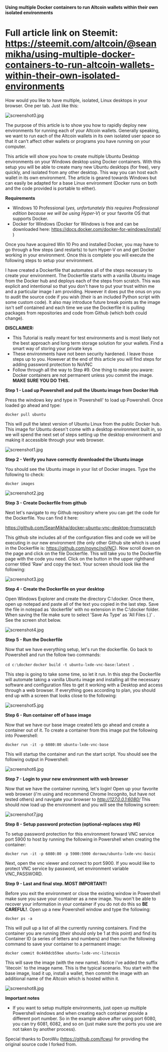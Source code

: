 **Using multiple Docker containers to run Altcoin wallets within their own isolated environments**

Full article link on Steemit: https://steemit.com/altcoin/@seanmikha/using-multiple-docker-containers-to-run-altcoin-wallets-within-their-own-isolated-environments
=========================

How would you like to have multiple, isolated, Linux desktops in your browser. One per tab. Just like this:

![screenshot0.jpg](https://steemitimages.com/DQmPjRip6HJxFGzuqJZvXugmfGCBC9yXqt3svzVMVa4Gqmq/screenshot0.jpg)

The purpose of this article is to show you how to rapidly deploy new environments for running each of your Altcoin wallets. Generally speaking, we want to run each of the Altcoin wallets in its own isolated user space so that it can't affect other wallets or programs you have running on your computer.

This article will show you how to create multiple Ubuntu Desktop environments on your Windows desktop using Docker containers. With this setup you will be able to create many new Ubuntu desktops (for free), very quickly, and isolated from any other desktop. This way you can host each wallet in its own environment. The article is geared towards Windows but can easily be adapted for a base Linux environment (Docker runs on both and the code provided is portable to either).

**Requirements**
* Windows 10 Professional (*yes, unfortunately this requires Professional edition because we will be using Hyper-V*) or your favorite OS that supports Docker.
* Docker for Windows (Docker for Windows is free and can be downloaded here: https://docs.docker.com/docker-for-windows/install/ )

Once you have acquired Win 10 Pro and installed Docker, you may have to go through a few steps (and restarts) to turn Hyper-V on and get Docker working in your environment. Once this is complete you will execute the following steps to setup your environment. 

I have created a Dockerfile that automates all of the steps necessary to create your environment. The Dockerfile starts with a vanilla Ubuntu image from the Docker hub and deploys each of the steps from scratch. This was explicit and intentional so that you don't have to put your trust within me and a particular image I am providing. However it does put the onus on you to audit the source code if you wish (their is an included Python script with some custom code). It also may introduce future break points as the image isn't self contained and each time we use the Dockerfile it is pulling packages from repositories and code from Github (which both could change).

**DISCLAIMER:**

* This Tutorial is really meant for test environments and is most likely not the best approach and long term storage solution for your wallets. Find a smart way of storing your private keys
* These environments have not been security hardened. I leave those steps up to you. However at the end of this article you will find steps for adding password protection to NoVNC
* Follow through all the way to Step #9. One thing to make you aware: Docker containers are not permanent unless you commit the image. **MAKE SURE YOU DO THIS.**


**Step 1 - Load up Powershell and pull the Ubuntu image from Docker Hub**

Press the windows key and type in 'Powershell' to load up Powershell. Once loaded go ahead and type:

`docker pull ubuntu`

This will pull the latest version of Ubuntu Linux from the public Docker hub. This image for Ubuntu doesn't come with a desktop environment built in, so we will spend the next set of steps setting up the desktop environment and making it accessible through your web browser.

![screenshot1.jpg](https://steemitimages.com/DQmcbScBWxcahYyXvQj3npESpjp5C4NRQGN6JsybveDhudV/screenshot1.jpg)


**Step 2 - Verify you have correctly downloaded the Ubuntu image**

You should see the Ubuntu image in your list of Docker images. Type the following to check:

`docker images`

![screenshot2.jpg](https://steemitimages.com/DQmXVLWY6cHrZWNALPJCeys6n67BWgPYnHxWdxxKW6MtAYb/screenshot2.jpg)


**Step 3 - Create Dockerfile from github**

Next let's navigate to my Github repository where you can get the code for the Dockerfile. You can find it here:

https://github.com/SeanMikha/docker-ubuntu-vnc-desktop-fromscratch

This github site includes all of the configuration files and code we will be executing in our new environment (the only other Github site which is used in the Dockerfile is: https://github.com/novnc/noVNC). Now scroll down on the page and click on the file Dockerfile. This will take you to the Dockerfile page with the code you need. Click on the button in the upper righthand corner titled 'Raw' and copy the text. Your screen should look like the following:

![screenshot3.jpg](https://steemitimages.com/DQmdy484ZUkg4KUeW4EKhXpgzDiytNxKeA3TDJLEAhByYVF/screenshot3.jpg)


**Step 4 - Create the Dockerfile on your desktop**

Open Windows Explorer and create the directory C:\docker. Once there, open up notepad and paste all of the text you copied in the last step. Save the file in notepad as 'dockerfile' with no extension in the C:\docker folder.  When saving the file make sure to select 'Save As Type' as 'All Files (*.*)' . See the screen shot below.

![screenshot4.jpg](https://steemitimages.com/DQmcQmmgAfYfnXNnAyhfwvxDoPD58VA9MV6sgf1eV8fmmYH/screenshot4.jpg)


**Step 5 - Run the Dockerfile**

Now that we have everything setup, let's run the dockerfile. Go back to Powershell and run the follow two commands:

`cd c:\docker`
`docker build -t ubuntu-lxde-vnc-base:latest .`

This step is going to take some time, so let it run. In this step the Dockerfile will automate taking a vanilla Ubuntu image and installing all the necessary software and configuration files to get it working with a Desktop and access through a web browser. If everything goes according to plan, you should end up with a screen that looks close to the following:

![screenshot5.jpg](https://steemitimages.com/DQmbtZsw4K3zSdAWiy8THY9Mkn7RbmXdQg6pGxHbk2Njg5m/screenshot5.jpg)


**Step 6 - Run container off of base image**

Now that we have our base image created lets go ahead and create a container out of it. To create a container from this image put the following into Powershell:

`docker run -it -p 6080:80 ubuntu-lxde-vnc-base`

This will startup the container and run the start script. You should see the following output in Powershell:

![screenshot6.jpg](https://steemitimages.com/DQmfTypaB33bC3b7s3vzxrd7AwRr1vK8whFRzMtVGg7PB3A/screenshot6.jpg)


**Step 7 - Login to your new environment with web browser**

Now that we have the container running, let's login! Open up your favorite web browser (i'm using and recommend Chrome Incognito, but have not tested others) and navigate your browser to *http://127.0.0.1:6080/*  This should now load up the environment and you will see the following screen:

![screenshot7.jpg](https://steemitimages.com/DQmRVeixweGhH1EJYPvGRRUdcvqqqoJbysgVZdrkUw1cqvi/screenshot7.jpg)


**Step 8 - Setup password protection (optional-replaces step #6)**

To setup password protection for this environment forward VNC service port 5900 to host by running the following in Powershell when creating the container:

`docker run -it -p 6080:80 -p 5900:5900 dorowu/ubuntu-lxde-vnc-basic`

Next, open the vnc viewer and connect to port 5900. If you would like to protect VNC service by password, set environment variable VNC_PASSWORD.


**Step 9 - Last and final step. MOST IMPORTANT!**

Before you exit the environment or close the existing window in Powershell make sure you save your container as a new image.  You won't be able to recover your information in your container if you do not do this so **BE CAREFUL!**. Open up a new Powershell window and type the following:

`docker ps -a`

This will pull up a list of all the currently running containers. Find the container you are running (their should only be 1 at this point) and find its Container ID (a series of letters and numbers) and then run the following command to save your container to a permanent image:

`docker commit 0c449dcb59ee ubuntu-lxde-vnc-litecoin`

This will save the image (with the new name). Notice i've added the suffix 'litecoin` to the image name. This is the typical scenario. You start with the base image, load it up, install a wallet, then commit the image with an additional name of the Altcoin which is hosted within it.

![screenshot8.jpg](https://steemitimages.com/DQmQTgJ4DqgxbxAtr91xuMspr4sgM8ijvr82VKpcqUBxQZD/screenshot8.jpg)


**Important notes**

* If you want to setup multiple environments, just open up multiple Powershell windows and when creating each container provide a different port number. So in the example above after using port 6080, you can try 6081, 6082, and so on (just make sure the ports you use are not taken by another process).

Special thanks to DoroWu (https://github.com/fcwu) for providing the original source code I forked from.
